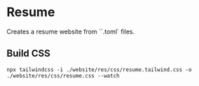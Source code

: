 # Resume

Creates a resume website from ``.toml` files.

## Build CSS

```
npx tailwindcss -i ./website/res/css/resume.tailwind.css -o ./website/res/css/resume.css --watch
```
